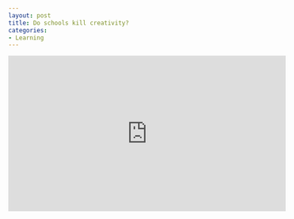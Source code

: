 ```yaml
---
layout: post
title: Do schools kill creativity?
categories:
- Learning
---
```



<iframe src="http://embed.ted.com/talks/ken_robinson_says_schools_kill_creativity.html" width="560" height="315" frameborder="0" scrolling="no" webkitAllowFullScreen mozallowfullscreen allowFullScreen></iframe>

